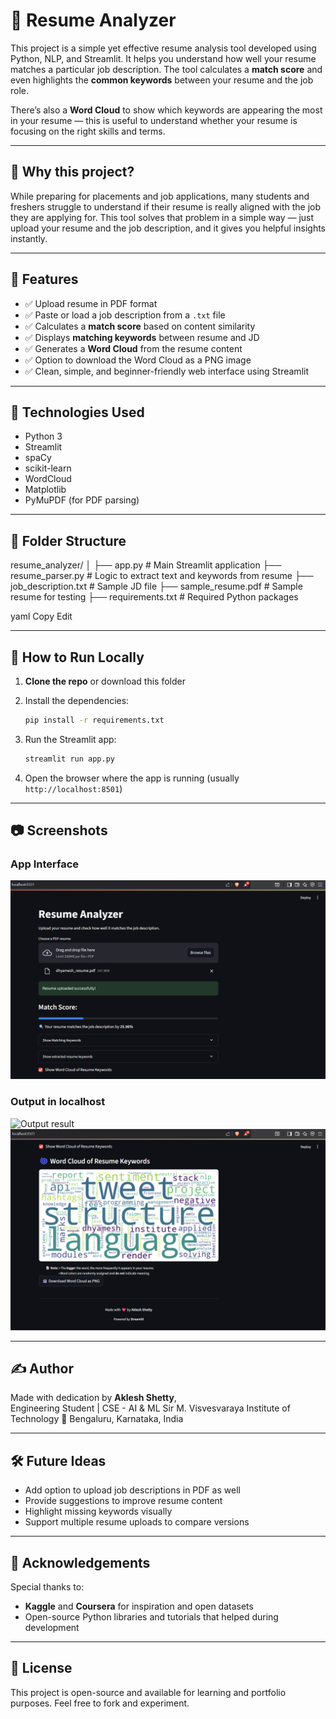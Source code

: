 # 🧠 Resume Analyzer

This project is a simple yet effective resume analysis tool developed using Python, NLP, and Streamlit. It helps you understand how well your resume matches a particular job description. The tool calculates a **match score** and even highlights the **common keywords** between your resume and the job role. 

There’s also a **Word Cloud** to show which keywords are appearing the most in your resume — this is useful to understand whether your resume is focusing on the right skills and terms.

---

## 📌 Why this project?

While preparing for placements and job applications, many students and freshers struggle to understand if their resume is really aligned with the job they are applying for. This tool solves that problem in a simple way — just upload your resume and the job description, and it gives you helpful insights instantly.

---

## 🔧 Features

- ✅ Upload resume in PDF format
- ✅ Paste or load a job description from a `.txt` file
- ✅ Calculates a **match score** based on content similarity
- ✅ Displays **matching keywords** between resume and JD
- ✅ Generates a **Word Cloud** from the resume content
- ✅ Option to download the Word Cloud as a PNG image
- ✅ Clean, simple, and beginner-friendly web interface using Streamlit

---

## 🧪 Technologies Used

- Python 3  
- Streamlit  
- spaCy  
- scikit-learn  
- WordCloud  
- Matplotlib  
- PyMuPDF (for PDF parsing)

---

## 📁 Folder Structure

resume_analyzer/
│
├── app.py # Main Streamlit application
├── resume_parser.py # Logic to extract text and keywords from resume
├── job_description.txt # Sample JD file
├── sample_resume.pdf # Sample resume for testing
├── requirements.txt # Required Python packages

yaml
Copy
Edit

---

## 🚀 How to Run Locally

1. **Clone the repo** or download this folder  
2. Install the dependencies:
    ```bash
    pip install -r requirements.txt
    ```
3. Run the Streamlit app:
    ```bash
    streamlit run app.py
    ```

4. Open the browser where the app is running (usually `http://localhost:8501`)

---

## 📷 Screenshots

### App Interface
![App_Interface](App_UI.png)

### Output in localhost
![Output result](Output__1.png) 
![Output result 2](Output_2.png)

---

## ✍️ Author

Made with dedication by **Aklesh Shetty**,  
Engineering Student | CSE - AI & ML 
Sir M. Visvesvaraya Institute of Technology
📍 Bengaluru, Karnataka, India

---

## 🛠️ Future Ideas

- Add option to upload job descriptions in PDF as well  
- Provide suggestions to improve resume content  
- Highlight missing keywords visually  
- Support multiple resume uploads to compare versions

---

## 🙏 Acknowledgements

Special thanks to:
- **Kaggle** and **Coursera** for inspiration and open datasets  
- Open-source Python libraries and tutorials that helped during development

---

## 🧾 License

This project is open-source and available for learning and portfolio purposes. Feel free to fork and experiment.
